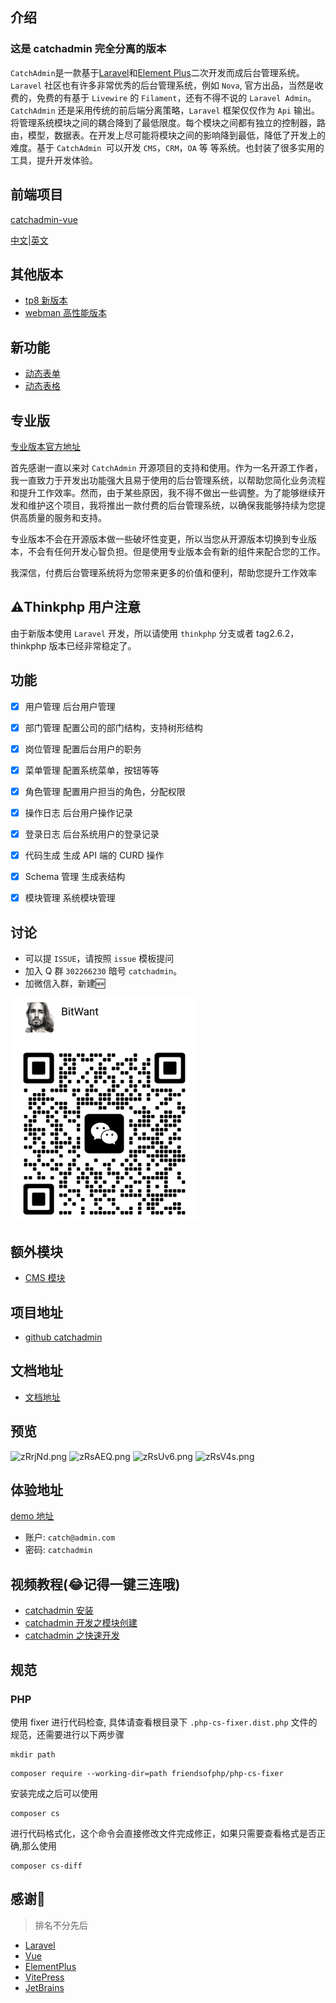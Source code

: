 ## 介绍
### 这是 catchadmin 完全分离的版本
`CatchAdmin`是一款基于[Laravel](https://laravel.com)和[Element Plus](https://element-plus.org)二次开发而成后台管理系统。`Laravel` 社区也有许多非常优秀的后台管理系统，例如 `Nova`, 官方出品，当然是收费的，免费的有基于 `Livewire` 的 `Filament`，还有不得不说的 `Laravel Admin`。`CatchAdmin` 还是采用传统的前后端分离策略，`Laravel` 框架仅仅作为 `Api` 输出。将管理系统模块之间的耦合降到了最低限度。每个模块之间都有独立的控制器，路由，模型，数据表。在开发上尽可能将模块之间的影响降到最低，降低了开发上的难度。基于 `CatchAdmin `可以开发 `CMS`，`CRM`，`OA` 等 等系统。也封装了很多实用的工具，提升开发体验。

## 前端项目
[catchadmin-vue](https://gitee.com/catchadmin/catch-admin-vue)

[中文](./README.md)|[英文](./README-en.md)
## 其他版本
- [tp8 新版本](https://gitee.com/catchamin/catchadmin-tp)
- [webman 高性能版本](https://gitee.com/catchamin/catchadmin-webman)

## 新功能
- [动态表单](https://catchadmin.com/docs/3.0/front/catch-form)
- [动态表格](https://catchadmin.com/docs/3.0/front/catch-table)

## 专业版
[专业版本官方地址](https://license.catchadmin.com)

首先感谢一直以来对 `CatchAdmin` 开源项目的支持和使用。作为一名开源工作者，我一直致力于开发出功能强大且易于使用的后台管理系统，以帮助您简化业务流程和提升工作效率。然而，由于某些原因，我不得不做出一些调整。为了能够继续开发和维护这个项目，我将推出一款付费的后台管理系统，以确保我能够持续为您提供高质量的服务和支持。

专业版本不会在开源版本做一些破坏性变更，所以当您从开源版本切换到专业版本，不会有任何开发心智负担。但是使用专业版本会有新的组件来配合您的工作。

我深信，付费后台管理系统将为您带来更多的价值和便利，帮助您提升工作效率

## ⚠️Thinkphp 用户注意
由于新版本使用 `Laravel` 开发，所以请使用 `thinkphp` 分支或者 tag2.6.2，thinkphp 版本已经非常稳定了。

## 功能
- [x] 用户管理 后台用户管理
- [x] 部门管理 配置公司的部门结构，支持树形结构
- [x] 岗位管理 配置后台用户的职务
- [x] 菜单管理 配置系统菜单，按钮等等
- [x] 角色管理 配置用户担当的角色，分配权限
- [x] 操作日志 后台用户操作记录
- [x] 登录日志 后台系统用户的登录记录
- [x] 代码生成 生成 API 端的 CURD 操作
- [x] Schema 管理 生成表结构 
- [x] 模块管理 系统模块管理


## 讨论
- 可以提 `ISSUE`，请按照 `issue` 模板提问
- 加入 Q 群 `302266230` 暗号 `catchadmin`。
- 加微信入群，新建🆕

<img src="wechat.png" width="300"/>

## 额外模块
- [CMS 模块](https://github.com/catch-admin/cms)

## 项目地址
- [github catchadmin](https://github.com/jaguarjack/catch-admin)
## 文档地址
- [文档地址](https://catchadmin.com/docs/3.0/intro)
## 预览

![zRrjNd.png](https://i.imgtg.com/2023/02/16/dASpg.png)
![zRsAEQ.png](https://i.imgtg.com/2023/02/16/dAsKK.png)
![zRsUv6.png](https://i.imgtg.com/2023/02/16/dA0fB.png)
![zRsV4s.png](https://i.imgtg.com/2023/02/16/dAd5s.png)

## 体验地址
[demo 地址](https://v3.catchadmin.com)
- 账户: `catch@admin.com`
- 密码: `catchadmin`

## 视频教程(😂记得一键三连哦)
- [catchadmin 安装](https://www.bilibili.com/video/BV1eY411v71J/)
- [catchadmin 开发之模块创建](https://www.bilibili.com/video/BV1jP41127aW/)
- [catchadmin 之快速开发](https://www.bilibili.com/video/BV1Qh4y1J7eB/)

## 规范
### PHP
使用 fixer 进行代码检查, 具体请查看根目录下 `.php-cs-fixer.dist.php` 文件的规范，还需要进行以下两步骤
```shell
mkdir path
```
```shell
composer require --working-dir=path friendsofphp/php-cs-fixer                                                                                      
```
安装完成之后可以使用
```shell
composer cs
```
进行代码格式化，这个命令会直接修改文件完成修正，如果只需要查看格式是否正确,那么使用
```shell
composer cs-diff
```

## 感谢🙏
> 排名不分先后

- [Laravel](https://laravel.com)
- [Vue](https://cn.vuejs.org/)
- [ElementPlus](https://element-plus.org)
- [VitePress](https://vitepress.dev/zh/)
- [JetBrains](https://www.jetbrains.com/)


